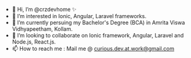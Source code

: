 - 👋 Hi, I’m @crzdevhome ✨
- 👀 I’m interested in Ionic, Angular, Laravel frameworks.
- 🌱 I’m currently persuing my Bachelor's Degree (BCA) in Amrita Viswa Vidhyapeetham, Kollam.
- 💞️ I’m looking to collaborate on Ionic framework, Angular, Laravel and Node.js, React.js.
- 📫 How to reach me : Mail me @ curious.dev.at.work@gmail.com

<!---
crzdevhome/crzdevhome is a ✨ special ✨ repository because its `README.md` (this file) appears on your GitHub profile.
You can click the Preview link to take a look at your changes.
--->
